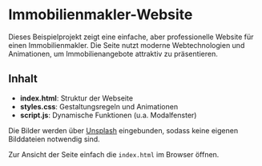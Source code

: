 # Immobilienmakler-Website

Dieses Beispielprojekt zeigt eine einfache, aber professionelle Website für einen Immobilienmakler. Die Seite nutzt moderne Webtechnologien und Animationen, um Immobilienangebote attraktiv zu präsentieren.

## Inhalt
- **index.html**: Struktur der Webseite
- **styles.css**: Gestaltungsregeln und Animationen
- **script.js**: Dynamische Funktionen (u.a. Modalfenster)

Die Bilder werden über [Unsplash](https://unsplash.com/) eingebunden, sodass keine eigenen Bilddateien notwendig sind.

Zur Ansicht der Seite einfach die `index.html` im Browser öffnen.
